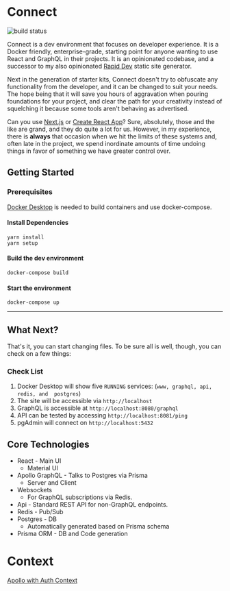 # Connect
![build status](https://github.com/dfederspiel/connect/actions/workflows/main.yml/badge.svg)

Connect is a dev environment that focuses on developer experience. It is a Docker friendly, enterprise-grade, starting point for anyone wanting to use React and GraphQL in their projects. It is an opinionated codebase, and a successor to my also opinionated [Rapid Dev](https://github.com/dfederspiel/rapid-dev) static site generator.

Next in the generation of starter kits, Connect doesn't try to obfuscate any functionality from the developer, and it can be changed to suit your needs. The hope being that it will save you hours of aggravation when pouring foundations for your project, and clear the path for your creativity instead of squelching it because some tools aren't behaving as advertised.

Can you use [Next.js](https://nextjs.org/) or [Create React App](https://reactjs.org/docs/create-a-new-react-app.html)? Sure, absolutely, those and the like are grand, and they do quite a lot for us. However, in my experience, there is **always** that occasion when we hit the limits of these systems and, often late in the project, we spend inordinate amounts of time undoing things in favor of something we have greater control over.

## Getting Started 
### Prerequisites
[Docker Desktop](https://www.docker.com/products/docker-desktop) is needed to build containers and use docker-compose.

#### Install Dependencies
```
yarn install
yarn setup
```
#### Build the dev environment
```
docker-compose build
```
#### Start the environment
```
docker-compose up
```

---

## What Next?  
That's it, you can start changing files. To be sure all is well, though, you can check on a few things:

### Check List  
1. Docker Desktop will show five `RUNNING` services: (`www, graphql, api, redis, and  postgres`)
2. The site will be accessible via `http://localhost`
3. GraphQL is accessible at `http://localhost:8080/graphql`
4. API can be tested by accessing `http://localhost:8081/ping`
5. pgAdmin will connect on `http://localhost:5432`

## Core Technologies
* React - Main UI  
    * Material UI
* Apollo GraphQL - Talks to Postgres via Prisma
    * Server and Client
* Websockets
    * For GraphQL subscriptions via Redis.
* Api - Standard REST API for non-GraphQL endpoints.
* Redis - Pub/Sub
* Postgres - DB
    * Automatically generated based on Prisma schema
* Prisma ORM - DB and Code generation

# Context
[Apollo with Auth Context](www/src/context/ApolloAuthContext/README.md)  

